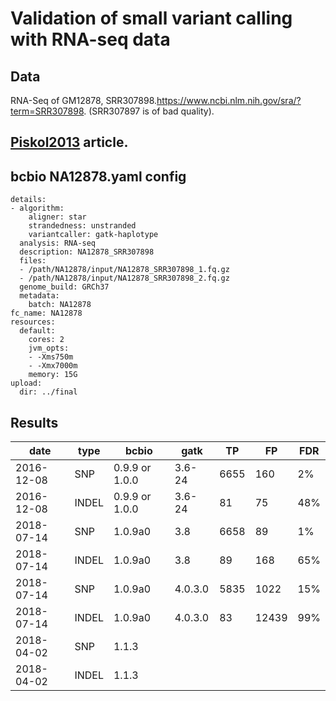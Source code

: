 # Validation of small variant calling with RNA-seq data

## Data
 RNA-Seq of GM12878, SRR307898.https://www.ncbi.nlm.nih.gov/sra/?term=SRR307898. (SRR307897 is of bad quality).
 
## [Piskol2013](https://www.ncbi.nlm.nih.gov/pubmed/24075185) article.

## bcbio NA12878.yaml config
```
details:
- algorithm:
    aligner: star
    strandedness: unstranded
    variantcaller: gatk-haplotype
  analysis: RNA-seq
  description: NA12878_SRR307898
  files:
  - /path/NA12878/input/NA12878_SRR307898_1.fq.gz
  - /path/NA12878/input/NA12878_SRR307898_2.fq.gz
  genome_build: GRCh37
  metadata:
    batch: NA12878
fc_name: NA12878
resources:
  default:
    cores: 2
    jvm_opts:
    - -Xms750m
    - -Xmx7000m
    memory: 15G
upload:
  dir: ../final
```

## Results

|date|type|bcbio|gatk|TP|FP|FDR|
|-|-|-|-|-|-|-|
|2016-12-08|SNP|0.9.9 or 1.0.0|3.6-24|6655|160|2%|
|2016-12-08|INDEL|0.9.9 or 1.0.0|3.6-24|81|75|48%|
|2018-07-14|SNP|1.0.9a0|3.8|6658|89|1%|
|2018-07-14|INDEL|1.0.9a0|3.8|89|168|65%|
|2018-07-14|SNP|1.0.9a0|4.0.3.0|5835|1022|15%|
|2018-07-14|INDEL|1.0.9a0|4.0.3.0|83|12439|99%|
|2018-04-02|SNP|1.1.3|				
|2018-04-02|INDEL|1.1.3|
